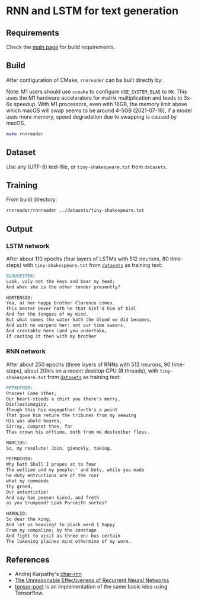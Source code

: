 # RNN and LSTM for text generation

## Requirements

Check the [main page](../../..) for build requirements.

## Build

After configuration of CMake, `rnnreader` can be built directly by:

Note: M1 users should use `ccmake` to configure `USE_SYSTEM_BLAS` to `ON`. This uses the M1 hardware accelerators for matrix multiplication and leads to 3x-6x speedup. With M1 processors, even with 16GB, the memory limit above which macOS will swap seems to be around 4-5GB (2021-07-19), if a model uses more memory, speed degradation due to swapping is caused by macOS.

```bash
make rnnreader
```

## Dataset

Use any (UTF-8) text-file, or `tiny-shakespeare.txt` from `datasets`.

## Training

From build directory:

```bash
rnnreader/rnnreader ../datasets/tiny-shakespeare.txt
```

## Output

### LSTM network

After about 110 epochs (four layers of LSTMs with 512 neurons, 80 time-steps) with `tiny-shakespeare.txt` from [`datasets`](../datasets/) as training text:

```md
GLOUCESTER:
Look, voly not the keys and bear my head;
And when she is the other tender presently?

HORTENSIO:
Yea, at her happy brother Clarence comes.
This master Dever hath he that kinl'd him of bial
And for the tongues of my mind.
But what comes the water hath the blood we did becomes,
And with no warpand her: not our time swears,
And crestable here land you undertake,
If casting it then with my brother 
```

### RNN network

After about 250 epochs (three layers of RNNs with 512 neurons, 90 time-steps), about 20hrs on a recent desktop CPU (8 threads), with `tiny-shakespeare.txt` from [`datasets`](../datasets/) as training text:

```md
PETRUCHIO:
Procee! Come ither;
Our heart-stoods a chirt you there's merry,
Distlestimagity,
Though this his magegether forth's a point
That gove him reture the tribunes from my veawing
His was abold heares,
Sirray, Comprot thee, far
Thas crown his offtimu, doth from me destenther flous.

MARCIUS:
So, my resolute! Join, giencely, taking.

PETRUCHIO:
Why hath Shall I propes at to fear
The wellien and my people:' and bots, while you made
he duty entructions are of the roor
what my commands
thy groed,
Our antentictie!
And say has peeson kiesd, and freth
as you trumpeed? Look Porceith sortes?

HAROLIO:
So dear the king;
And let us heaving? to pluck werd I happy
From my compalinn; by the constage
And fight to visit as three on: bus certain
The lukening plaines mind othermine of my wore.
```

## References

* Andrej Karpathy's [char-rnn](https://github.com/karpathy/char-rnn)
* [The Unreasonable Effectiveness of Recurrent Neural Networks](http://karpathy.github.io/2015/05/21/rnn-effectiveness/)
* [tensor-poet](https://github.com/domschl/tensor-poet) is an implementation of the same basic idea using Tensorflow.
